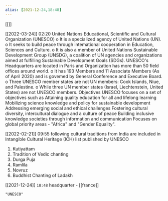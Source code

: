 ```yaml
---
alias: [2021-12-24,18:48]
---
```

[[]]

[[2022-03-24]] 02:20
United Nations Educational, Scientific and Cultural Organization (UNESCO)
o It is a specialized agency of United Nations (UN).
o It seeks to build peace through intemational cooperation in Education, Sciences and Culture.
o It is also a member of United Nations Sustainable Development Group (UNSDG), a coalition of UN agencies and organizations aimed at fulfilling Sustainable
Development Goals (SDGs).
UNESCO's Headquarters are located in Paris and Organization has more than 50 field offices around world.
o It has 193 Members and 11 Associate Members (As of April 2020) and is govemed by General Conference and Executive Board.
o Three UNESCO member states are not UN members: Cook Islands, Niue, and Palestine.
o While three UN member states (Israel, Liechtenstein, United States) are not UNESCO members.
Objectives
UNESCO focuses on a set of objectives such as
Attaining quality education for all and lifelong learning
Mobilizing science knowledge and policy for sustainable development
Addressing emerging social and ethical challenges
Fostering cultural diversity, intercultural dialogue and a culture of peace
Building inclusive knowledge societies through information and communication
Focuses on global priority areas - "Africa" and "Gender Equality".

[[2022-02-21]] 09:55
following cultural traditions from India are included in Intangible Cultural Heritage (ICH) list published by UNESCO
1. Kutiyattam
2. Tradition of Vedic chanting
3. Durga Puja
4. Ramlila
5. Novruz
6. Buddhist Chanting of Ladakh

[[2021-12-24]] `18:48`
headquarter - [[france]]
```query 2022-01-17 15:42
"UNESCO"
```